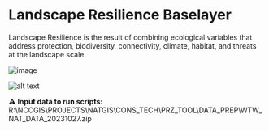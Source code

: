 # Landscape Resilience Baselayer
Landscape Resilience is the result of combining ecological variables that address protection, biodiversity, connectivity, climate, habitat, and threats at the landscape scale.

![image](https://github.com/NCC-CNC/landscape-resilience-baselayer/assets/29556279/f96c82ce-37b2-40eb-96e5-7301b72561c6)


![alt text](https://github.com/NCC-CNC/landscape-resilience-baselayer/blob/main/www/LRBL_pctclip.png)

**⚠️ Input data to run scripts:** 
R:\NCCGIS\PROJECTS\NATGIS\CONS_TECH\PRZ_TOOL\DATA_PREP\WTW_NAT_DATA_20231027.zip

